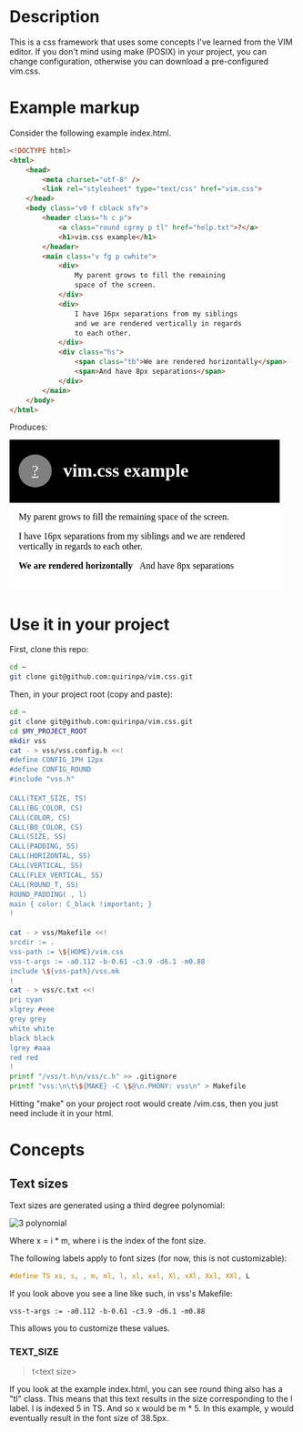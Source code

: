 # Description

This is a css framework that uses some concepts I've learned from the VIM editor.
If you don't mind using make (POSIX) in your project, you can change configuration,
otherwise you can download a pre-configured vim.css.

# Example markup

Consider the following example index.html.

```html
<!DOCTYPE html>
<html>
	<head>
		<meta charset="utf-8" />
		<link rel="stylesheet" type="text/css" href="vim.css">
	</head>
	<body class="v0 f cblack sfv">
		<header class="h c p">
			<a class="round cgrey p tl" href="help.txt">?</a>
			<h1>vim.css example</h1>
		</header>
		<main class="v fg p cwhite">
			<div>
				My parent grows to fill the remaining
				space of the screen.
			</div>
			<div>
				I have 16px separations from my siblings
				and we are rendered vertically in regards
				to each other.
			</div>
			<div class="hs">
				<span class="tb">We are rendered horizontally</span>
				<span>And have 8px separations</span>
			</div>
		</main>
	</body>
</html>
```

Produces:

![Example screenshot](https://raw.githubusercontent.com/quirinpa/vim.css/master/example.png)

# Use it in your project

First, clone this repo:
```sh
cd ~
git clone git@github.com:quirinpa/vim.css.git
```

Then, in your project root (copy and paste):
```sh
cd ~
git clone git@github.com:quirinpa/vim.css.git
cd $MY_PROJECT_ROOT
mkdir vss
cat - > vss/vss.config.h <<!
#define CONFIG_IPH 12px
#define CONFIG_ROUND
#include "vss.h"

CALL(TEXT_SIZE, TS)
CALL(BG_COLOR, CS)
CALL(COLOR, CS)
CALL(BO_COLOR, CS)
CALL(SIZE, SS)
CALL(PADDING, SS)
CALL(HORIZONTAL, SS)
CALL(VERTICAL, SS)
CALL(FLEX_VERTICAL, SS)
CALL(ROUND_T, SS)
ROUND_PADDING( , l)
main { color: C_black !important; }
!

cat - > vss/Makefile <<!
srcdir := .
vss-path := \${HOME}/vim.css
vss-t-args := -a0.112 -b-0.61 -c3.9 -d6.1 -m0.88
include \${vss-path}/vss.mk
!
cat - > vss/c.txt <<!
pri cyan
xlgrey #eee
grey grey
white white
black black
lgrey #aaa
red red
!
printf "/vss/t.h\n/vss/c.h" >> .gitignore
printf "vss:\n\t\${MAKE} -C \$@\n.PHONY: vss\n" > Makefile
```

Hitting "make" on your project root would create /vim.css, then you just need include it in your html.

# Concepts

## Text sizes

Text sizes are generated using a third degree polynomial:

![3 polynomial](https://render.githubusercontent.com/render/math?math=y%3Da%2Ax%5E3%2Bb%2Ax%5E2%2Bc%2Ax%2Bd.)

Where x = i * m, where i is the index of the font size.

The following labels apply to font sizes (for now, this is not customizable):
```h
#define TS xs, s, , m, ml, l, xl, xxl, Xl, xXl, Xxl, XXl, L
```

If you look above you see a line like such, in vss's Makefile:
```make
vss-t-args := -a0.112 -b-0.61 -c3.9 -d6.1 -m0.88
```

This allows you to customize these values.

### TEXT\_SIZE
> t\<text size\>

If you look at the example index.html, you can see round thing also has a "tl" class.
This means that this text results in the size corresponding to the l label. l is indexed 5 in TS.
And so x would be m * 5. In this example, y would eventually result in the font size of 38.5px.
